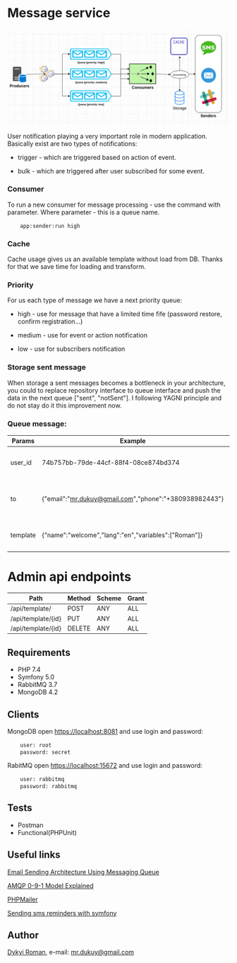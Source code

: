 Message service
=======

![image](docs/message.png)

User notification playing a very important role in modern application. Basically exist are two types of notifications:

* trigger - which are triggered based on action of event.

* bulk - which are triggered after user subscribed for some event.

### Consumer

To run a new consumer for message processing - use the command with parameter. Where parameter - this is a queue name. 

```
    app:sender:run high
```

### Cache

Cache usage gives us an available template without load from DB. Thanks for that we save time for loading and transform.

### Priority

For us each type of message we have a next priority queue:
 
 * high -  use for message that have a limited time fife (password restore, confirm registration...)
 
 * medium - use for event or action notification
  
 * low - use for subscribers notification 

### Storage sent message

When storage a sent messages becomes a bottleneck in your architecture, you could to replace repository interface to queue interface 
and push the data in the next queue ["sent", "notSent"]. I following YAGNI principle and do not stay do it this improvement now.

### Queue message:

| Params   |  Example                                              | Description                                       |
| ---------| ----------------------------------------------------- | ------------------------------------------------- |
| user_id  | 74b757bb-79de-44cf-88f4-08ce874bd374                  | user who needs to send an notification            |
| to       | {"email":"mr.dukuy@gmail.com","phone":"+380938982443"}| sent type for recipient and contact data          |                        
| template | {"name":"welcome","lang":"en","variables":["Roman"]}  | sent template with require params                 |                        

# Admin api endpoints

| Path                    | Method | Scheme | Grant |
| ----------------------  | ------ | ------ | ----- |
| /api/template/          | POST   | ANY    | ALL   |
| /api/template/{id}      | PUT    | ANY    | ALL   |
| /api/template/{id}      | DELETE | ANY    | ALL   |

## Requirements

* PHP 7.4
* Symfony 5.0
* RabbitMQ 3.7
* MongoDB 4.2

## Clients

MongoDB open [https://localhost:8081](https://localhost:8081) and use login and password:

```
    user: root
    password: secret
```

RabitMQ open [https://localhost:15672](https://localhost:15672) and use login and password:

```
    user: rabbitmq
    password: rabbitmq
```

## Tests

* Postman
* Functional(PHPUnit)

## Useful links

[Email Sending Architecture Using Messaging Queue](https://medium.com/naukri-engineering/email-sending-architecture-using-messaging-queue-314a18f8595c)

[AMQP 0-9-1 Model Explained](https://www.rabbitmq.com/tutorials/amqp-concepts.html#exchange-fanout)

[PHPMailer](https://github.com/PHPMailer/PHPMailer)

[Sending sms reminders with symfony](https://www.twilio.com/blog/sending-sms-reminders-with-symfony-php-framework)
    
## Author
[Dykyi Roman](https://www.linkedin.com/in/roman-dykyi-43428543/), e-mail: [mr.dukuy@gmail.com](mailto:mr.dukuy@gmail.com)
